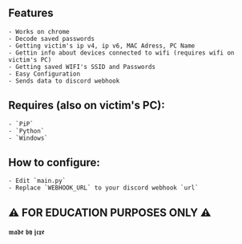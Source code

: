
## Features
    - Works on chrome
    - Decode saved passwords
    - Getting victim's ip v4, ip v6, MAC Adress, PC Name
    - Gettin info about devices connected to wifi (requires wifi on victim's PC)
    - Getting saved WIFI's SSID and Passwords
    - Easy Configuration
    - Sends data to discord webhook

## Requires (also on victim's PC):
    - `PiP`
    - `Python`
    - `Windows`

## How to configure:
    - Edit `main.py`
    - Replace `WEBHOOK_URL` to your discord webhook `url`



## ⚠️ FOR EDUCATION PURPOSES ONLY ⚠️ 




























𝖒𝖆𝖉𝖊 𝖇𝖞 𝖏𝖈𝖝𝖊

